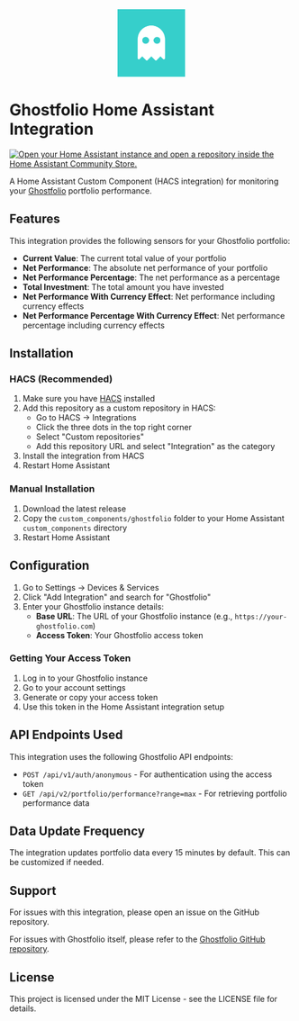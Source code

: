 <div align="center">
  <img src="custom_components/ghostfolio/icon.png" alt="Ghostfolio Logo" width="120" height="120">
</div>

# Ghostfolio Home Assistant Integration

[![Open your Home Assistant instance and open a repository inside the Home Assistant Community Store.](https://my.home-assistant.io/badges/hacs_repository.svg)](https://my.home-assistant.io/redirect/hacs_repository/?owner=MichelFR&repository=hacs_ghostfolio&category=integration)

A Home Assistant Custom Component (HACS integration) for monitoring your [Ghostfolio](https://github.com/ghostfolio/ghostfolio) portfolio performance.

## Features

This integration provides the following sensors for your Ghostfolio portfolio:

- **Current Value**: The current total value of your portfolio
- **Net Performance**: The absolute net performance of your portfolio
- **Net Performance Percentage**: The net performance as a percentage
- **Total Investment**: The total amount you have invested
- **Net Performance With Currency Effect**: Net performance including currency effects
- **Net Performance Percentage With Currency Effect**: Net performance percentage including currency effects

## Installation

### HACS (Recommended)

1. Make sure you have [HACS](https://hacs.xyz/) installed
2. Add this repository as a custom repository in HACS:
   - Go to HACS → Integrations
   - Click the three dots in the top right corner
   - Select "Custom repositories"
   - Add this repository URL and select "Integration" as the category
3. Install the integration from HACS
4. Restart Home Assistant

### Manual Installation

1. Download the latest release
2. Copy the `custom_components/ghostfolio` folder to your Home Assistant `custom_components` directory
3. Restart Home Assistant

## Configuration

1. Go to Settings → Devices & Services
2. Click "Add Integration" and search for "Ghostfolio"
3. Enter your Ghostfolio instance details:
   - **Base URL**: The URL of your Ghostfolio instance (e.g., `https://your-ghostfolio.com`)
   - **Access Token**: Your Ghostfolio access token

### Getting Your Access Token

1. Log in to your Ghostfolio instance
2. Go to your account settings
3. Generate or copy your access token
4. Use this token in the Home Assistant integration setup

## API Endpoints Used

This integration uses the following Ghostfolio API endpoints:

- `POST /api/v1/auth/anonymous` - For authentication using the access token
- `GET /api/v2/portfolio/performance?range=max` - For retrieving portfolio performance data

## Data Update Frequency

The integration updates portfolio data every 15 minutes by default. This can be customized if needed.

## Support

For issues with this integration, please open an issue on the GitHub repository.

For issues with Ghostfolio itself, please refer to the [Ghostfolio GitHub repository](https://github.com/ghostfolio/ghostfolio).

## License

This project is licensed under the MIT License - see the LICENSE file for details.